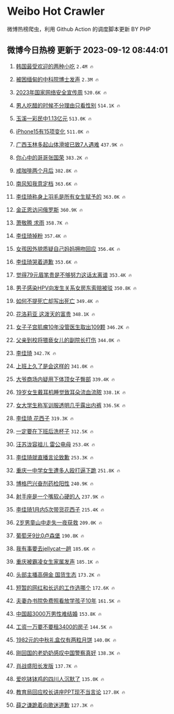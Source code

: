 # Weibo Hot Crawler 



微博热榜爬虫，利用 Github Action 的调度脚本更新 BY PHP 


## 微博今日热榜 更新于 2023-09-12 08:44:01 
1. [韩国最受欢迎的两种小吃](https://s.weibo.com/weibo?q=%23%E9%9F%A9%E5%9B%BD%E6%9C%80%E5%8F%97%E6%AC%A2%E8%BF%8E%E7%9A%84%E4%B8%A4%E7%A7%8D%E5%B0%8F%E5%90%83%23&t=31&band_rank=1&Refer=top) `2.4M 🔥` 

1. [被困缅甸的中科院博士发声](https://s.weibo.com/weibo?q=%23%E8%A2%AB%E5%9B%B0%E7%BC%85%E7%94%B8%E7%9A%84%E4%B8%AD%E7%A7%91%E9%99%A2%E5%8D%9A%E5%A3%AB%E5%8F%91%E5%A3%B0%23&t=31&band_rank=2&Refer=top) `2.3M 🔥` 

1. [2023年国家网络安全宣传周](https://s.weibo.com/weibo?q=%232023%E5%B9%B4%E5%9B%BD%E5%AE%B6%E7%BD%91%E7%BB%9C%E5%AE%89%E5%85%A8%E5%AE%A3%E4%BC%A0%E5%91%A8%23&t=31&band_rank=3&Refer=top) `520.6K 🔥` 

1. [男人吃醋的时候不分理由只看性别](https://s.weibo.com/weibo?q=%23%E7%94%B7%E4%BA%BA%E5%90%83%E9%86%8B%E7%9A%84%E6%97%B6%E5%80%99%E4%B8%8D%E5%88%86%E7%90%86%E7%94%B1%E5%8F%AA%E7%9C%8B%E6%80%A7%E5%88%AB%23&t=31&band_rank=4&Refer=top) `514.1K 🔥` 

1. [玉溪一彩民中1.13亿元](https://s.weibo.com/weibo?q=%23%E7%8E%89%E6%BA%AA%E4%B8%80%E5%BD%A9%E6%B0%91%E4%B8%AD1.13%E4%BA%BF%E5%85%83%23&t=31&band_rank=5&Refer=top) `513.0K 🔥` 

1. [iPhone15有15项变化](https://s.weibo.com/weibo?q=%23iPhone15%E6%9C%8915%E9%A1%B9%E5%8F%98%E5%8C%96%23&t=31&band_rank=6&Refer=top) `511.0K 🔥` 

1. [广西玉林多起山体滑坡已致7人遇难](https://s.weibo.com/weibo?q=%23%E5%B9%BF%E8%A5%BF%E7%8E%89%E6%9E%97%E5%A4%9A%E8%B5%B7%E5%B1%B1%E4%BD%93%E6%BB%91%E5%9D%A1%E5%B7%B2%E8%87%B47%E4%BA%BA%E9%81%87%E9%9A%BE%23&t=31&band_rank=7&Refer=top) `437.9K 🔥` 

1. [你心中的哥哥张国荣](https://s.weibo.com/weibo?q=%23%E4%BD%A0%E5%BF%83%E4%B8%AD%E7%9A%84%E5%93%A5%E5%93%A5%E5%BC%A0%E5%9B%BD%E8%8D%A3%23&t=31&band_rank=8&Refer=top) `383.2K 🔥` 

1. [戒咖啡两个月后](https://s.weibo.com/weibo?q=%E6%88%92%E5%92%96%E5%95%A1%E4%B8%A4%E4%B8%AA%E6%9C%88%E5%90%8E&t=31&band_rank=9&Refer=top) `382.8K 🔥` 

1. [南风知我意定档](https://s.weibo.com/weibo?q=%E5%8D%97%E9%A3%8E%E7%9F%A5%E6%88%91%E6%84%8F%E5%AE%9A%E6%A1%A3&t=31&band_rank=10&Refer=top) `363.6K 🔥` 

1. [李佳琦称身上羽毛是所有女生赋予的](https://s.weibo.com/weibo?q=%23%E6%9D%8E%E4%BD%B3%E7%90%A6%E7%A7%B0%E8%BA%AB%E4%B8%8A%E7%BE%BD%E6%AF%9B%E6%98%AF%E6%89%80%E6%9C%89%E5%A5%B3%E7%94%9F%E8%B5%8B%E4%BA%88%E7%9A%84%23&t=31&band_rank=11&Refer=top) `363.0K 🔥` 

1. [金正恩访问俄罗斯](https://s.weibo.com/weibo?q=%23%E9%87%91%E6%AD%A3%E6%81%A9%E8%AE%BF%E9%97%AE%E4%BF%84%E7%BD%97%E6%96%AF%23&t=31&band_rank=12&Refer=top) `360.9K 🔥` 

1. [萧敬腾 求雨](https://s.weibo.com/weibo?q=%E8%90%A7%E6%95%AC%E8%85%BE%20%E6%B1%82%E9%9B%A8&t=31&band_rank=13&Refer=top) `358.7K 🔥` 

1. [李佳琦掉粉](https://s.weibo.com/weibo?q=%E6%9D%8E%E4%BD%B3%E7%90%A6%E6%8E%89%E7%B2%89&t=31&band_rank=14&Refer=top) `357.4K 🔥` 

1. [女孩因外貌质疑自己妈妈拥吻回应](https://s.weibo.com/weibo?q=%23%E5%A5%B3%E5%AD%A9%E5%9B%A0%E5%A4%96%E8%B2%8C%E8%B4%A8%E7%96%91%E8%87%AA%E5%B7%B1%E5%A6%88%E5%A6%88%E6%8B%A5%E5%90%BB%E5%9B%9E%E5%BA%94%23&t=31&band_rank=15&Refer=top) `356.4K 🔥` 

1. [李佳琦哭着道歉](https://s.weibo.com/weibo?q=%23%E6%9D%8E%E4%BD%B3%E7%90%A6%E5%93%AD%E7%9D%80%E9%81%93%E6%AD%89%23&t=31&band_rank=16&Refer=top) `353.6K 🔥` 

1. [觉得79元眉笔贵是不够努力这话太离谱](https://s.weibo.com/weibo?q=%23%E8%A7%89%E5%BE%9779%E5%85%83%E7%9C%89%E7%AC%94%E8%B4%B5%E6%98%AF%E4%B8%8D%E5%A4%9F%E5%8A%AA%E5%8A%9B%E8%BF%99%E8%AF%9D%E5%A4%AA%E7%A6%BB%E8%B0%B1%23&t=31&band_rank=17&Refer=top) `353.4K 🔥` 

1. [男子感染HPV向发生关系女房东索赔被驳](https://s.weibo.com/weibo?q=%23%E7%94%B7%E5%AD%90%E6%84%9F%E6%9F%93HPV%E5%90%91%E5%8F%91%E7%94%9F%E5%85%B3%E7%B3%BB%E5%A5%B3%E6%88%BF%E4%B8%9C%E7%B4%A2%E8%B5%94%E8%A2%AB%E9%A9%B3%23&t=31&band_rank=18&Refer=top) `350.8K 🔥` 

1. [如何不提死亡却写出死亡](https://s.weibo.com/weibo?q=%E5%A6%82%E4%BD%95%E4%B8%8D%E6%8F%90%E6%AD%BB%E4%BA%A1%E5%8D%B4%E5%86%99%E5%87%BA%E6%AD%BB%E4%BA%A1&t=31&band_rank=19&Refer=top) `349.4K 🔥` 

1. [花洛莉亚 这泼天的富贵](https://s.weibo.com/weibo?q=%E8%8A%B1%E6%B4%9B%E8%8E%89%E4%BA%9A%20%E8%BF%99%E6%B3%BC%E5%A4%A9%E7%9A%84%E5%AF%8C%E8%B4%B5&t=31&band_rank=20&Refer=top) `348.1K 🔥` 

1. [女子子宫肌瘤10年没管医生取出109颗](https://s.weibo.com/weibo?q=%23%E5%A5%B3%E5%AD%90%E5%AD%90%E5%AE%AB%E8%82%8C%E7%98%A410%E5%B9%B4%E6%B2%A1%E7%AE%A1%E5%8C%BB%E7%94%9F%E5%8F%96%E5%87%BA109%E9%A2%97%23&t=31&band_rank=21&Refer=top) `346.2K 🔥` 

1. [父亲到校将猥亵女儿的副院长打伤](https://s.weibo.com/weibo?q=%23%E7%88%B6%E4%BA%B2%E5%88%B0%E6%A0%A1%E5%B0%86%E7%8C%A5%E4%BA%B5%E5%A5%B3%E5%84%BF%E7%9A%84%E5%89%AF%E9%99%A2%E9%95%BF%E6%89%93%E4%BC%A4%23&t=31&band_rank=22&Refer=top) `344.0K 🔥` 

1. [李佳琦](https://s.weibo.com/weibo?q=%E6%9D%8E%E4%BD%B3%E7%90%A6&t=31&band_rank=23&Refer=top) `342.7K 🔥` 

1. [上班上久了是会这样的](https://s.weibo.com/weibo?q=%E4%B8%8A%E7%8F%AD%E4%B8%8A%E4%B9%85%E4%BA%86%E6%98%AF%E4%BC%9A%E8%BF%99%E6%A0%B7%E7%9A%84&t=31&band_rank=24&Refer=top) `341.0K 🔥` 

1. [大爷商场内疑用下体顶女子臀部](https://s.weibo.com/weibo?q=%23%E5%A4%A7%E7%88%B7%E5%95%86%E5%9C%BA%E5%86%85%E7%96%91%E7%94%A8%E4%B8%8B%E4%BD%93%E9%A1%B6%E5%A5%B3%E5%AD%90%E8%87%80%E9%83%A8%23&t=31&band_rank=25&Refer=top) `339.4K 🔥` 

1. [19岁女生戴耳机睡觉致耳朵流血流脓](https://s.weibo.com/weibo?q=%2319%E5%B2%81%E5%A5%B3%E7%94%9F%E6%88%B4%E8%80%B3%E6%9C%BA%E7%9D%A1%E8%A7%89%E8%87%B4%E8%80%B3%E6%9C%B5%E6%B5%81%E8%A1%80%E6%B5%81%E8%84%93%23&t=31&band_rank=26&Refer=top) `338.1K 🔥` 

1. [女大学生称军训服透明几乎露出内裤](https://s.weibo.com/weibo?q=%23%E5%A5%B3%E5%A4%A7%E5%AD%A6%E7%94%9F%E7%A7%B0%E5%86%9B%E8%AE%AD%E6%9C%8D%E9%80%8F%E6%98%8E%E5%87%A0%E4%B9%8E%E9%9C%B2%E5%87%BA%E5%86%85%E8%A3%A4%23&t=31&band_rank=27&Refer=top) `336.5K 🔥` 

1. [李佳琦 花西子](https://s.weibo.com/weibo?q=%E6%9D%8E%E4%BD%B3%E7%90%A6%20%E8%8A%B1%E8%A5%BF%E5%AD%90&t=31&band_rank=28&Refer=top) `319.3K 🔥` 

1. [一定要在下班后洗杯子](https://s.weibo.com/weibo?q=%23%E4%B8%80%E5%AE%9A%E8%A6%81%E5%9C%A8%E4%B8%8B%E7%8F%AD%E5%90%8E%E6%B4%97%E6%9D%AF%E5%AD%90%23&t=31&band_rank=29&Refer=top) `312.5K 🔥` 

1. [汪苏泷容祖儿 雷公电母](https://s.weibo.com/weibo?q=%E6%B1%AA%E8%8B%8F%E6%B3%B7%E5%AE%B9%E7%A5%96%E5%84%BF%20%E9%9B%B7%E5%85%AC%E7%94%B5%E6%AF%8D&t=31&band_rank=30&Refer=top) `253.4K 🔥` 

1. [李佳琦就直播言论致歉](https://s.weibo.com/weibo?q=%23%E6%9D%8E%E4%BD%B3%E7%90%A6%E5%B0%B1%E7%9B%B4%E6%92%AD%E8%A8%80%E8%AE%BA%E8%87%B4%E6%AD%89%23&t=31&band_rank=31&Refer=top) `253.3K 🔥` 

1. [重庆一中学女生遭多人殴打逼下跪](https://s.weibo.com/weibo?q=%23%E9%87%8D%E5%BA%86%E4%B8%80%E4%B8%AD%E5%AD%A6%E5%A5%B3%E7%94%9F%E9%81%AD%E5%A4%9A%E4%BA%BA%E6%AE%B4%E6%89%93%E9%80%BC%E4%B8%8B%E8%B7%AA%23&t=31&band_rank=32&Refer=top) `251.8K 🔥` 

1. [博格巴兴奋剂药检阳性](https://s.weibo.com/weibo?q=%23%E5%8D%9A%E6%A0%BC%E5%B7%B4%E5%85%B4%E5%A5%8B%E5%89%82%E8%8D%AF%E6%A3%80%E9%98%B3%E6%80%A7%23&t=31&band_rank=33&Refer=top) `240.9K 🔥` 

1. [射手座是一个嘴软心硬的人](https://s.weibo.com/weibo?q=%E5%B0%84%E6%89%8B%E5%BA%A7%E6%98%AF%E4%B8%80%E4%B8%AA%E5%98%B4%E8%BD%AF%E5%BF%83%E7%A1%AC%E7%9A%84%E4%BA%BA&t=31&band_rank=34&Refer=top) `237.9K 🔥` 

1. [李佳琦1月内5次带货花西子](https://s.weibo.com/weibo?q=%23%E6%9D%8E%E4%BD%B3%E7%90%A61%E6%9C%88%E5%86%855%E6%AC%A1%E5%B8%A6%E8%B4%A7%E8%8A%B1%E8%A5%BF%E5%AD%90%23&t=31&band_rank=35&Refer=top) `215.4K 🔥` 

1. [2岁男童山中走失一夜获救](https://s.weibo.com/weibo?q=%232%E5%B2%81%E7%94%B7%E7%AB%A5%E5%B1%B1%E4%B8%AD%E8%B5%B0%E5%A4%B1%E4%B8%80%E5%A4%9C%E8%8E%B7%E6%95%91%23&t=31&band_rank=36&Refer=top) `209.0K 🔥` 

1. [葡萄牙9比0卢森堡](https://s.weibo.com/weibo?q=%23%E8%91%A1%E8%90%84%E7%89%999%E6%AF%940%E5%8D%A2%E6%A3%AE%E5%A0%A1%23&t=31&band_rank=37&Refer=top) `190.8K 🔥` 

1. [我有事要去jellycat一趟](https://s.weibo.com/weibo?q=%E6%88%91%E6%9C%89%E4%BA%8B%E8%A6%81%E5%8E%BBjellycat%E4%B8%80%E8%B6%9F&t=31&band_rank=38&Refer=top) `185.6K 🔥` 

1. [重庆被霸凌女生家属发声](https://s.weibo.com/weibo?q=%23%E9%87%8D%E5%BA%86%E8%A2%AB%E9%9C%B8%E5%87%8C%E5%A5%B3%E7%94%9F%E5%AE%B6%E5%B1%9E%E5%8F%91%E5%A3%B0%23&t=31&band_rank=39&Refer=top) `185.1K 🔥` 

1. [头部主播高佣金 国货生态](https://s.weibo.com/weibo?q=%E5%A4%B4%E9%83%A8%E4%B8%BB%E6%92%AD%E9%AB%98%E4%BD%A3%E9%87%91%20%E5%9B%BD%E8%B4%A7%E7%94%9F%E6%80%81&t=31&band_rank=40&Refer=top) `173.2K 🔥` 

1. [短暂的网红和长远的工作选哪个](https://s.weibo.com/weibo?q=%23%E7%9F%AD%E6%9A%82%E7%9A%84%E7%BD%91%E7%BA%A2%E5%92%8C%E9%95%BF%E8%BF%9C%E7%9A%84%E5%B7%A5%E4%BD%9C%E9%80%89%E5%93%AA%E4%B8%AA%23&t=31&band_rank=41&Refer=top) `172.6K 🔥` 

1. [夫妻办书院免费照看放学孩子10年](https://s.weibo.com/weibo?q=%23%E5%A4%AB%E5%A6%BB%E5%8A%9E%E4%B9%A6%E9%99%A2%E5%85%8D%E8%B4%B9%E7%85%A7%E7%9C%8B%E6%94%BE%E5%AD%A6%E5%AD%A9%E5%AD%9010%E5%B9%B4%23&t=31&band_rank=42&Refer=top) `161.5K 🔥` 

1. [中国超3000万男性难结婚](https://s.weibo.com/weibo?q=%23%E4%B8%AD%E5%9B%BD%E8%B6%853000%E4%B8%87%E7%94%B7%E6%80%A7%E9%9A%BE%E7%BB%93%E5%A9%9A%23&t=31&band_rank=43&Refer=top) `153.8K 🔥` 

1. [工资一万要不要租3400的房子](https://s.weibo.com/weibo?q=%23%E5%B7%A5%E8%B5%84%E4%B8%80%E4%B8%87%E8%A6%81%E4%B8%8D%E8%A6%81%E7%A7%9F3400%E7%9A%84%E6%88%BF%E5%AD%90%23&t=31&band_rank=44&Refer=top) `144.5K 🔥` 

1. [1982元的中秋礼盒仅有两粒月饼](https://s.weibo.com/weibo?q=%231982%E5%85%83%E7%9A%84%E4%B8%AD%E7%A7%8B%E7%A4%BC%E7%9B%92%E4%BB%85%E6%9C%89%E4%B8%A4%E7%B2%92%E6%9C%88%E9%A5%BC%23&t=31&band_rank=45&Refer=top) `140.0K 🔥` 

1. [刚回国的老奶奶感叹中国警察真好](https://s.weibo.com/weibo?q=%23%E5%88%9A%E5%9B%9E%E5%9B%BD%E7%9A%84%E8%80%81%E5%A5%B6%E5%A5%B6%E6%84%9F%E5%8F%B9%E4%B8%AD%E5%9B%BD%E8%AD%A6%E5%AF%9F%E7%9C%9F%E5%A5%BD%23&t=31&band_rank=46&Refer=top) `138.3K 🔥` 

1. [肖战盛阳长发版](https://s.weibo.com/weibo?q=%23%E8%82%96%E6%88%98%E7%9B%9B%E9%98%B3%E9%95%BF%E5%8F%91%E7%89%88%23&t=31&band_rank=47&Refer=top) `137.7K 🔥` 

1. [爱吃钵钵鸡的四川人沉默了](https://s.weibo.com/weibo?q=%23%E7%88%B1%E5%90%83%E9%92%B5%E9%92%B5%E9%B8%A1%E7%9A%84%E5%9B%9B%E5%B7%9D%E4%BA%BA%E6%B2%89%E9%BB%98%E4%BA%86%23&t=31&band_rank=48&Refer=top) `135.0K 🔥` 

1. [教育局回应校长讲座PPT现不当言论](https://s.weibo.com/weibo?q=%23%E6%95%99%E8%82%B2%E5%B1%80%E5%9B%9E%E5%BA%94%E6%A0%A1%E9%95%BF%E8%AE%B2%E5%BA%A7PPT%E7%8E%B0%E4%B8%8D%E5%BD%93%E8%A8%80%E8%AE%BA%23&t=31&band_rank=49&Refer=top) `127.8K 🔥` 

1. [薛之谦跪着向歌迷道歉](https://s.weibo.com/weibo?q=%23%E8%96%9B%E4%B9%8B%E8%B0%A6%E8%B7%AA%E7%9D%80%E5%90%91%E6%AD%8C%E8%BF%B7%E9%81%93%E6%AD%89%23&t=31&band_rank=50&Refer=top) `127.3K 🔥` 

